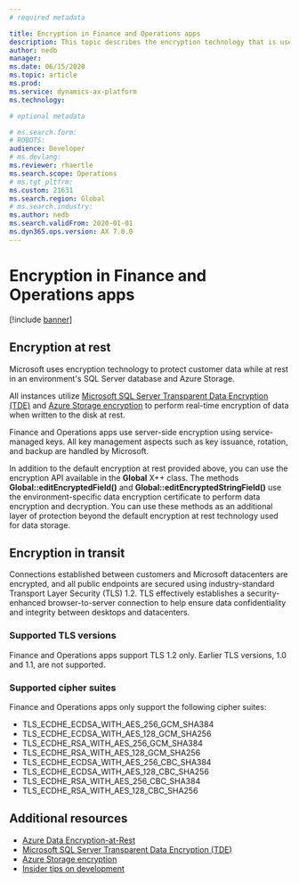 ```yaml
---
# required metadata

title: Encryption in Finance and Operations apps
description: This topic describes the encryption technology that is used to protect customer data while at rest in an environment's SQL Server database and Azure Storage.
author: nedb
manager: 
ms.date: 06/15/2020
ms.topic: article
ms.prod: 
ms.service: dynamics-ax-platform
ms.technology: 

# optional metadata

# ms.search.form: 
# ROBOTS: 
audience: Developer
# ms.devlang: 
ms.reviewer: rhaertle
ms.search.scope: Operations
# ms.tgt_pltfrm: 
ms.custom: 21631
ms.search.region: Global
# ms.search.industry: 
ms.author: nedb
ms.search.validFrom: 2020-01-01
ms.dyn365.ops.version: AX 7.0.0
---
```


# Encryption in Finance and Operations apps

[!include [banner](../includes/banner.md)]

## Encryption at rest

Microsoft uses encryption technology to protect customer data while at rest in an environment's SQL Server database and Azure Storage.

All instances utilize [Microsoft SQL Server Transparent Data Encryption (TDE)](https://docs.microsoft.com/sql/relational-databases/security/encryption/transparent-data-encryption) and [Azure Storage encryption](https://docs.microsoft.com/azure/storage/common/storage-service-encryption) to perform real-time encryption of data when written to the disk at rest. 

Finance and Operations apps use server-side encryption using service-managed keys. All key management aspects such as key issuance, rotation, and backup are handled by Microsoft.

In addition to the default encryption at rest provided above, you can use the encryption API available in the **Global** X++ class. The methods **Global::editEncryptedField()** and **Global::editEncryptedStringField()** use the environment-specific data encryption certificate to perform data encryption and decryption. You can use these methods as an additional layer of protection beyond the default encryption at rest technology used for data storage.

## Encryption in transit

Connections established between customers and Microsoft datacenters are encrypted, and all public endpoints are secured using industry-standard Transport Layer Security (TLS) 1.2. TLS effectively establishes a security-enhanced browser-to-server connection to help ensure data confidentiality and integrity between desktops and datacenters. 

### Supported TLS versions

Finance and Operations apps support TLS 1.2 only. Earlier TLS versions, 1.0 and 1.1, are not supported.

### Supported cipher suites

Finance and Operations apps only support the following cipher suites:

* TLS_ECDHE_ECDSA_WITH_AES_256_GCM_SHA384
* TLS_ECDHE_ECDSA_WITH_AES_128_GCM_SHA256
* TLS_ECDHE_RSA_WITH_AES_256_GCM_SHA384
* TLS_ECDHE_RSA_WITH_AES_128_GCM_SHA256
* TLS_ECDHE_ECDSA_WITH_AES_256_CBC_SHA384
* TLS_ECDHE_ECDSA_WITH_AES_128_CBC_SHA256
* TLS_ECDHE_RSA_WITH_AES_256_CBC_SHA384
* TLS_ECDHE_RSA_WITH_AES_128_CBC_SHA256

## Additional resources

* [Azure Data Encryption-at-Rest](https://docs.microsoft.com/azure/security/fundamentals/encryption-atrest)
* [Microsoft SQL Server Transparent Data Encryption (TDE)](https://docs.microsoft.com/sql/relational-databases/security/encryption/transparent-data-encryption)
* [Azure Storage encryption](https://docs.microsoft.com/azure/storage/common/storage-service-encryption)
* [Insider tips on development](https://community.dynamics.com/ax/b/newdynamicsax)
